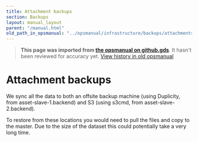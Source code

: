 ```yaml
---
title: Attachment backups
section: Backups
layout: manual_layout
parent: "/manual.html"
old_path_in_opsmanual: "../opsmanual/infrastructure/backups/attachments.md"
---
```




> **This page was imported from [the opsmanual on github.gds](https://github.gds/gds/opsmanual)**.
It hasn't been reviewed for accuracy yet.
[View history in old opsmanual](https://github.gds/gds/opsmanual/tree/master/infrastructure/backups/attachments.md)


# Attachment backups

We sync all the data to both an offsite backup machine (using Duplicity, from
asset-slave-1.backend) and S3 (using s3cmd, from asset-slave-2.backend).

To restore from these locations you would need to pull the files and copy to the master.
Due to the size of the dataset this could potentially take a very long time.
